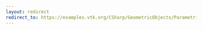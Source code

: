 ```yaml
---
layout: redirect
redirect_to: https://examples.vtk.org/CSharp/GeometricObjects/ParametricObjectsDemo/
---
```

